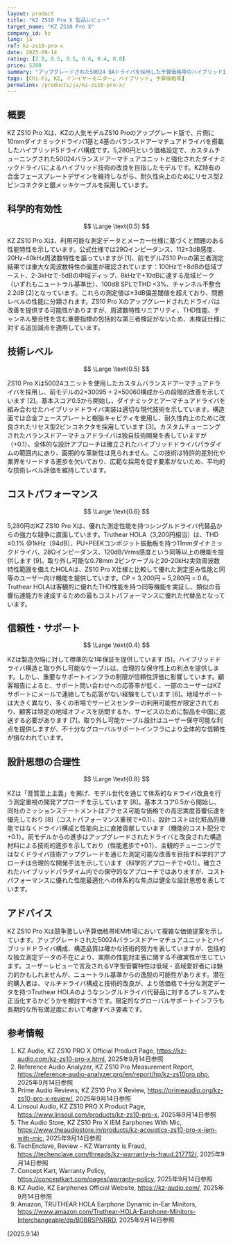 ```yaml
---
layout: product
title: "KZ ZS10 Pro X 製品レビュー"
target_name: "KZ ZS10 Pro X"
company_id: kz
lang: ja
ref: kz-zs10-pro-x
date: 2025-09-14
rating: [2.8, 0.5, 0.5, 0.6, 0.4, 0.8]
price: 5280
summary: "アップグレードされた50024 BAドライバを採用した予算価格帯のハイブリッドIEMですが、包括的な第三者測定データの検証不足が課題"
tags: [Chi-Fi, KZ, インイヤーモニター, ハイブリッド, 予算価格帯]
permalink: /products/ja/kz-zs10-pro-x/
---
```

## 概要

KZ ZS10 Pro Xは、KZの人気モデルZS10 Proのアップグレード版で、片側に10mmダイナミックドライバ1基と4基のバランスドアーマチュアドライバを搭載したハイブリッド5ドライバ構成です。5,280円という価格設定で、カスタムチューニングされた50024バランスドアーマチュアユニットと強化されたダイナミックドライバによるハイブリッド技術の改良を目指したモデルです。KZ特有の合金フェースプレートデザインを維持しながら、耐久性向上のためにリセス型2ピンコネクタと銀メッキケーブルを採用しています。

## 科学的有効性

$$ \Large \text{0.5} $$

KZ ZS10 Pro Xは、利用可能な測定データとメーカー仕様に基づくと問題のある性能特性を示しています。公式仕様では29Ωインピーダンス、112±3dB感度、20Hz-40kHz周波数特性を謳っていますが [1]、前モデルZS10 Proの第三者測定結果では重大な周波数特性の偏差が確認されています：100Hzで+8dBの低域ブースト、2-3kHzで-5dBの中域ディップ、8kHzで+10dBに達する高域ピーク（いずれもニュートラル基準比）、100dB SPLでTHD <3%、チャンネル不整合2.2dB [2]となっています。これらの測定値は±3dB偏差閾値を超えており、問題レベルの性能に分類されます。ZS10 Pro Xのアップグレードされたドライバは改善を提供する可能性がありますが、周波数特性リニアリティ、THD性能、チャンネル整合性を含む重要指標の包括的な第三者検証がないため、未検証仕様に対する追加減点を適用しています。

## 技術レベル

$$ \Large \text{0.5} $$

ZS10 Pro Xは50024ユニットを使用したカスタムバランスドアーマチュアドライバを採用し、前モデルの2×30095 + 2×50060構成からの段階的改善を示しています [2]。基本スコア0.5から開始し、ダイナミックとアーマチュアドライバを組み合わせたハイブリッドドライバ実装は適切な現代技術を示しています。構造面では合金フェースプレートと樹脂キャビティを使用し、耐久性向上のために改良されたリセス型2ピンコネクタを採用しています [3]。カスタムチューニングされたバランスドアーマチュアドライバは独自技術開発を表していますが（+0.1）、全体的な設計アプローチは確立されたハイブリッドドライバパラダイムの範囲内にあり、画期的な革新性は見られません。この技術は特許的差別化や業界をリードする進歩を欠いており、広範な採用を促す要素がないため、平均的な技術レベル評価を維持しています。

## コストパフォーマンス

$$ \Large \text{0.6} $$

5,280円のKZ ZS10 Pro Xは、優れた測定性能を持つシングルドライバ代替品からの強力な競争に直面しています。Truthear HOLA（3,200円相当）は、THD ≤0.1% @1kHz（94dB）、PU+PEEKコンポジット振動板を持つ11mmダイナミックドライバ、28Ωインピーダンス、120dB/Vrms感度という同等以上の機能を提供します [9]。取り外し可能な0.78mm 2ピンケーブルと20-20kHz実効周波数特性範囲を備えたHOLAは、ZS10 Pro X仕様と比較して優れた測定歪み性能と同等のユーザー向け機能を提供しています。CP = 3,200円 ÷ 5,280円 = 0.6。Truthear HOLAは客観的に優れたTHD性能を持つ同等機能を実証し、類似の音響伝達能力を達成するための最もコストパフォーマンスに優れた代替品となっています。

## 信頼性・サポート

$$ \Large \text{0.4} $$

KZは製造欠陥に対して標準的な1年保証を提供しています [5]。ハイブリッドドライバ構造と取り外し可能なケーブルは、合理的な保守性上の利点を提供します。しかし、重要なサポートインフラの制限が信頼性評価に影響しています。顧客報告によると、サポート問い合わせへの応答率が低く、一部のユーザーはKZサポートにメールで連絡しても応答がない経験をしています [6]。地域サポートは大きく異なり、多くの市場でサービスセンターの利用可能性が限定されており、顧客は特定の地域オフィスを訪問するか、サービスのために製品を中国に返送する必要があります [7]。取り外し可能ケーブル設計はユーザー保守可能な利点を提供しますが、不十分なグローバルサポートインフラにより全体的な信頼性が損なわれています。

## 設計思想の合理性

$$ \Large \text{0.8} $$

KZは「音質至上主義」を掲げ、モデル世代を通じて体系的なドライバ改良を行う測定重視の開発アプローチを示しています [8]。基本スコア0.5から開始し、同社のミッションステートメントはアクセス可能な価格での高忠実度音響伝達を優先しており [8]（コストパフォーマンス重視で+0.1）、設計コストは化粧品的機能ではなくドライバ構成と性能向上に直接貢献しています（機能的コスト配分で+0.1）。前モデルからの進歩はアップグレードされたドライバと改良された構造材料による技術的進歩を示しており（性能進歩で+0.1）、主観的チューニングではなくドライバ技術アップグレードを通じた測定可能な改善を目指す科学的アプローチは合理的な開発手法を示しています（科学的アプローチで+0.1）。確立されたハイブリッドパラダイム内での保守的なアプローチではありますが、コストパフォーマンスに優れた性能最適化への体系的な焦点は健全な設計思想を表しています。

## アドバイス

KZ ZS10 Pro Xは競争激しい予算価格帯IEM市場において複雑な価値提案を示しています。アップグレードされた50024バランスドアーマチュアユニットとハイブリッドドライバ構成、構造品質は確かな技術的努力を表していますが、包括的な独立測定データの不在により、実際の性能対主張に関する不確実性が生じています。ユーザーレビューで言及されるV字型音響特性は低域・高域愛好者には魅力的かもしれませんが、ニュートラル基準からの逸脱の可能性があります。潜在的購入者は、マルチドライバ構成と技術的改良が、より低価格で十分な測定データを持つTruthear HOLAのようなシングルドライバ代替品に対するプレミアムを正当化するかどうかを検討すべきです。限定的なグローバルサポートインフラも長期的な所有満足度において考慮すべき要素です。

## 参考情報

1. KZ Audio, KZ ZS10 PRO X Official Product Page, https://kz-audio.com/kz-zs10-pro-x.html, 2025年9月14日参照
2. Reference Audio Analyzer, KZ ZS10 Pro Measurement Report, https://reference-audio-analyzer.pro/en/report/hp/kz-zs10pro.php, 2025年9月14日参照
3. Prime Audio Reviews, KZ ZS10 Pro X Review, https://primeaudio.org/kz-zs10-pro-x-review/, 2025年9月14日参照
4. Linsoul Audio, KZ ZS10 PRO X Product Page, https://www.linsoul.com/products/kz-zs10-pro-x, 2025年9月14日参照
5. The Audio Store, KZ ZS10 Pro X IEM Earphones With Mic, https://www.theaudiostore.in/products/kz-acoustics-zs10-pro-x-iem-with-mic, 2025年9月14日参照
6. TechEnclave, Review - KZ Warranty is Fraud, https://techenclave.com/threads/kz-warranty-is-fraud.217712/, 2025年9月14日参照
7. Concept Kart, Warranty Policy, https://conceptkart.com/pages/warranty-policy, 2025年9月14日参照
8. KZ Audio, KZ Earphones Official Website, https://kz-audio.com/, 2025年9月14日参照
9. Amazon, TRUTHEAR HOLA Earphone Dynamic in-Ear Minitors, https://www.amazon.com/Truthear-HOLA-Earphone-Minitors-Interchangeable/dp/B0BRSPNRRD, 2025年9月14日参照

(2025.9.14)